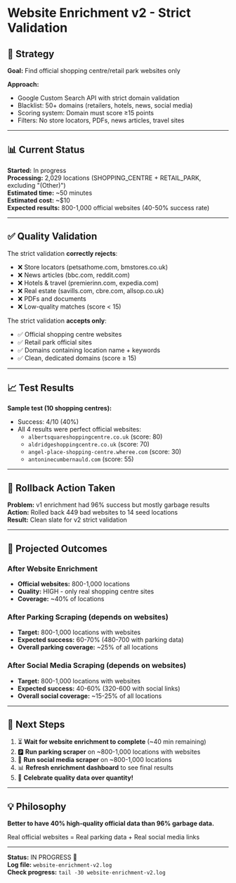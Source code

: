 # Website Enrichment v2 - Strict Validation

## 🎯 Strategy

**Goal:** Find official shopping centre/retail park websites only

**Approach:**
- Google Custom Search API with strict domain validation
- Blacklist: 50+ domains (retailers, hotels, news, social media)
- Scoring system: Domain must score ≥15 points
- Filters: No store locators, PDFs, news articles, travel sites

---

## 📊 Current Status

**Started:** In progress  
**Processing:** 2,029 locations (SHOPPING_CENTRE + RETAIL_PARK, excluding "(Other)")  
**Estimated time:** ~50 minutes  
**Estimated cost:** ~$10  
**Expected results:** 800-1,000 official websites (40-50% success rate)

---

## ✅ Quality Validation

The strict validation **correctly rejects**:
- ❌ Store locators (petsathome.com, bmstores.co.uk)
- ❌ News articles (bbc.com, reddit.com)
- ❌ Hotels & travel (premierinn.com, expedia.com)
- ❌ Real estate (savills.com, cbre.com, allsop.co.uk)
- ❌ PDFs and documents
- ❌ Low-quality matches (score < 15)

The strict validation **accepts only**:
- ✅ Official shopping centre websites
- ✅ Retail park official sites
- ✅ Domains containing location name + keywords
- ✅ Clean, dedicated domains (score ≥ 15)

---

## 📈 Test Results

**Sample test (10 shopping centres):**
- Success: 4/10 (40%)
- All 4 results were perfect official websites:
  - `albertsquareshoppingcentre.co.uk` (score: 80)
  - `aldridgeshoppingcentre.co.uk` (score: 70)
  - `angel-place-shopping-centre.wheree.com` (score: 30)
  - `antoninecumbernauld.com` (score: 55)

---

## 💾 Rollback Action Taken

**Problem:** v1 enrichment had 96% success but mostly garbage results  
**Action:** Rolled back 449 bad websites to 14 seed locations  
**Result:** Clean slate for v2 strict validation

---

## 🔮 Projected Outcomes

### After Website Enrichment
- **Official websites:** 800-1,000 locations
- **Quality:** HIGH - only real shopping centre sites
- **Coverage:** ~40% of locations

### After Parking Scraping (depends on websites)
- **Target:** 800-1,000 locations with websites
- **Expected success:** 60-70% (480-700 with parking data)
- **Overall parking coverage:** ~25% of all locations

### After Social Media Scraping (depends on websites)
- **Target:** 800-1,000 locations with websites
- **Expected success:** 40-60% (320-600 with social links)
- **Overall social coverage:** ~15-25% of all locations

---

## 📝 Next Steps

1. ⏳ **Wait for website enrichment to complete** (~40 min remaining)
2. 🅿️  **Run parking scraper** on ~800-1,000 locations with websites
3. 📱 **Run social media scraper** on ~800-1,000 locations
4. 📊 **Refresh enrichment dashboard** to see final results
5. 🎉 **Celebrate quality data over quantity!**

---

## 💡 Philosophy

**Better to have 40% high-quality official data than 96% garbage data.**

Real official websites = Real parking data + Real social media links

---

**Status:** IN PROGRESS 🚀  
**Log file:** `website-enrichment-v2.log`  
**Check progress:** `tail -30 website-enrichment-v2.log`

